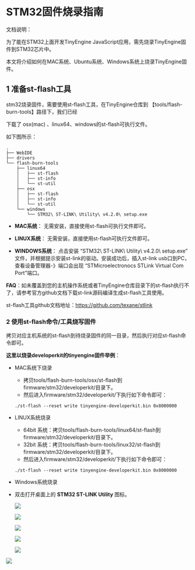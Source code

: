 

# STM32固件烧录指南

文档说明： 

 为了能在STM32上面开发TinyEngine JavaScript应用，需先烧录TinyEngine固件到STM32芯片中。

 本文将介绍如何在MAC系统、Ubuntu系统、Windows系统上烧录TinyEngine固件。



## 1 准备st-flash工具

stm32烧录固件，需要使用st-flash工具，在TinyEngine仓库到 【tools/flash-burn-tools】路径下，我们已经

下载了 osx(mac) 、linux64、windows的st-flash可执行文件。

如下图所示：

```
.
├── WebIDE
├── drivers
└── flash-burn-tools
    ├── linux64
    │   ├── st-flash
    │   ├── st-info
    │   └── st-util
    ├── osx
    │   ├── st-flash
    │   ├── st-info
    │   └── st-util
    └── windows
        └── STM32\ ST-LINK\ Utility\ v4.2.0\ setup.exe
```



* **MAC系统**： 无需安装，直接使用st-flash可执行文件即可。

* **LINUX系统**： 无需安装，直接使用st-flash可执行文件即可。

* **WINDOWS系统**： 点击安装  “STM32\ ST-LINK\ Utility\ v4.2.0\ setup.exe” 文件，并根据提示安装st-link的驱动。安装成功后，插入st-link usb口到PC，查看设备管理器-》端口会出现 “STMicroelectronocs STLink Virtual Com Port”端口。

  

**FAQ**：如未覆盖到您的主机操作系统或者TinyEngine仓库目录下的st-flash执行不了，请参考官方github文档下载st-link源码编译生成st-flash工具使用。

st-flash工具github文档地址：https://github.com/texane/stlink



### 2 使用st-flash命令/工具烧写固件

拷贝对应主机系统的st-flash到待烧录固件的同一目录，然后执行对应st-flash命令即可。

**这里以烧录developerkit的tinyengine固件举例**：



* MAC系统下烧录

  * 拷贝tools/flash-burn-tools/osx/st-flash到firmware/stm32/developerkit/目录下。
  * 然后进入firmware/stm32/developerkit/下执行如下命令即可：

  ```
  ./st-flash --reset write tinyengine-developerkit.bin 0x8000000
  ```

  

* LINUX系统烧录

  * 64bit 系统：拷贝tools/flash-burn-tools/linux64/st-flash到firmware/stm32/developerkit/目录下。
  * 32bit 系统：拷贝tools/flash-burn-tools/linux32/st-flash到firmware/stm32/developerkit/目录下。
  * 然后进入firmware/stm32/developerkit/下执行如下命令即可：

  ```
  ./st-flash --reset write tinyengine-developerkit.bin 0x8000000
  ```

* Windows系统烧录

* 双击打开桌面上的 **STM32 ST-LINK Utility** 图标。

  

  

  ![](https://img.alicdn.com/tfs/TB1zLCcvSMmBKNjSZTEXXasKpXa-1076-840.jpg)

  

  ![](https://img.alicdn.com/tfs/TB1v7z8vOMnBKNjSZFoXXbOSFXa-1452-838.jpg)

  

  

  

  ![](https://img.alicdn.com/tfs/TB1M6BXv_mWBKNjSZFBXXXxUFXa-1580-920.jpg)

  

  ![](https://img.alicdn.com/tfs/TB1M6BXv_mWBKNjSZFBXXXxUFXa-1580-920.jpg)



  ![](https://img.alicdn.com/tfs/TB13M0KvJknBKNjSZKPXXX6OFXa-1336-826.jpg)



![](https://img.alicdn.com/tfs/TB12h.5vH3nBKNjSZFMXXaUSFXa-1092-1162.jpg)





 



